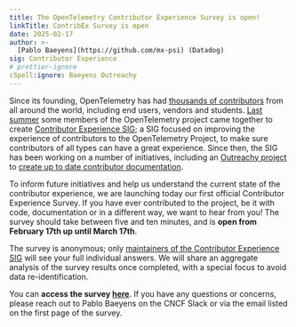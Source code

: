 ```yaml
---
title: The OpenTelemetry Contributor Experience Survey is open!
linkTitle: ContribEx Survey is open
date: 2025-02-17
author: >-
  [Pablo Baeyens](https://github.com/mx-psi) (Datadog)
sig: Contributor Experience
# prettier-ignore
cSpell:ignore: Baeyens Outreachy
---
```


Since its founding, OpenTelemetry has had [thousands of contributors][3] from all around the world,
including end users, vendors and students. [Last summer][1] some members of the OpenTelemetry
project came together to create [Contributor Experience SIG][2]; a SIG focused on improving the
experience of contributors to the OpenTelemetry Project, to make sure contributors of all types can
have a great experience. Since then, the SIG has been working on a number of initiatives, including
an [Outreachy project][5] to [create up to date contributor documentation][4].

To inform future initiatives and help us understand the current state of the contributor experience,
we are launching today our first official Contributor Experience Survey. If you have ever
contributed to the project, be it with code, documentation or in a different way, we want to hear
from you! The survey should take between five and ten minutes, and is **open from February 17th up
until March 17th**.

The survey is anonymous; only [maintainers of the Contributor Experience SIG][7] will see your full
individual answers. We will share an aggregate analysis of the survey results once completed, with a
special focus to avoid data re-identification.

You can **access the survey [here][6]**. If you have any questions or concerns, please reach out to
Pablo Baeyens on the CNCF Slack or via the email listed on the first page of the survey.

[1]: https://github.com/open-telemetry/community/pull/2162
[2]: https://github.com/open-telemetry/sig-contributor-experience
[3]: https://opentelemetry.devstats.cncf.io/d/9/developer-activity-counts-by-repository-group-table?orgId=1
[4]: https://github.com/open-telemetry/sig-contributor-experience/issues/16
[5]: https://www.outreachy.org/
[6]: https://docs.google.com/forms/d/e/1FAIpQLScoG279ZhRuMu8J_8BebGEVtMOS8BgD9cpQUJ6xSnNIAUtedw/viewform?usp=header
[7]: https://github.com/orgs/open-telemetry/teams/sig-contributor-experience-maintainers
